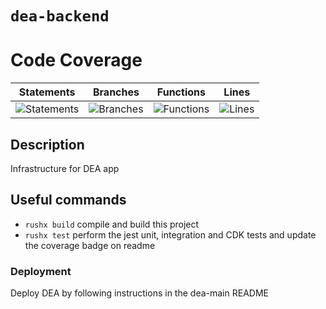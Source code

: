 # `dea-backend`

# Code Coverage

| Statements                                                                               | Branches                                                                             | Functions                                                                              | Lines                                                                          |
| ---------------------------------------------------------------------------------------- | ------------------------------------------------------------------------------------ | -------------------------------------------------------------------------------------- | ------------------------------------------------------------------------------ |
| ![Statements](https://img.shields.io/badge/statements-86.06%25-yellow.svg?style=flat) | ![Branches](https://img.shields.io/badge/branches-67.92%25-red.svg?style=flat) | ![Functions](https://img.shields.io/badge/functions-84.43%25-yellow.svg?style=flat) | ![Lines](https://img.shields.io/badge/lines-86.17%25-yellow.svg?style=flat) |

## Description

Infrastructure for DEA app

## Useful commands

- `rushx build` compile and build this project
- `rushx test` perform the jest unit, integration and CDK tests and update the coverage badge on readme

### Deployment

Deploy DEA by following instructions in the dea-main README
